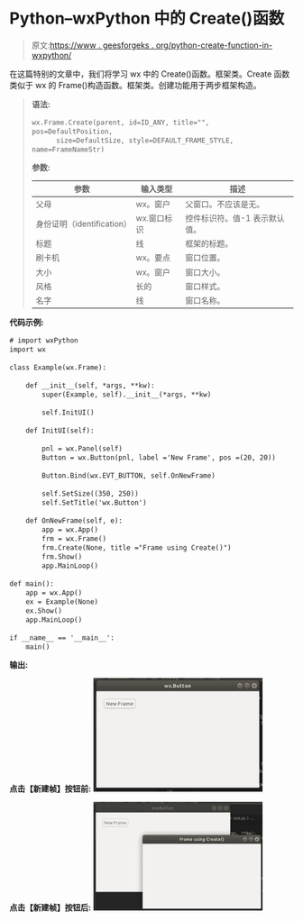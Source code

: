 # Python–wxPython 中的 Create()函数

> 原文:[https://www . geesforgeks . org/python-create-function-in-wxpython/](https://www.geeksforgeeks.org/python-create-function-in-wxpython/)

在这篇特别的文章中，我们将学习 wx 中的 Create()函数。框架类。Create 函数类似于 wx 的 Frame()构造函数。框架类。创建功能用于两步框架构造。

> **语法:**
> 
> ```
> wx.Frame.Create(parent, id=ID_ANY, title="", pos=DefaultPosition,
>       size=DefaultSize, style=DEFAULT_FRAME_STYLE, name=FrameNameStr)
> 
> ```
> 
> **参数:**
> 
> | 参数 | 输入类型 | 描述 |
> | --- | --- | --- |
> | 父母 | wx。窗户 | 父窗口。不应该是无。 |
> | 身份证明（identification） | wx.窗口标识 | 控件标识符。值-1 表示默认值。 |
> | 标题 | 线 | 框架的标题。 |
> | 刷卡机 | wx。要点 | 窗口位置。 |
> | 大小 | wx。窗户 | 窗口大小。 |
> | 风格 | 长的 | 窗口样式。 |
> | 名字 | 线 | 窗口名称。 |

**代码示例:**

```
# import wxPython
import wx

class Example(wx.Frame):

    def __init__(self, *args, **kw):
        super(Example, self).__init__(*args, **kw)

        self.InitUI()

    def InitUI(self):

        pnl = wx.Panel(self)
        Button = wx.Button(pnl, label ='New Frame', pos =(20, 20))

        Button.Bind(wx.EVT_BUTTON, self.OnNewFrame)

        self.SetSize((350, 250))
        self.SetTitle('wx.Button')

    def OnNewFrame(self, e):
        app = wx.App()
        frm = wx.Frame()
        frm.Create(None, title ="Frame using Create()")
        frm.Show()
        app.MainLoop()

def main():
    app = wx.App()
    ex = Example(None)
    ex.Show()
    app.MainLoop()

if __name__ == '__main__':
    main()  
```

**输出:**

**点击【新建帧】按钮前:**
![](img/88b2b2148bf72b01dae7ba1174e20699.png)

**点击【新建帧】按钮后:**
![](img/2b53875c71790dc937dab164c377280c.png)